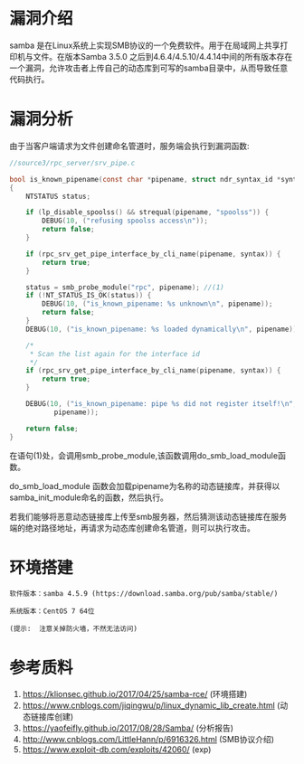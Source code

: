 # 漏洞介绍
samba 是在Linux系统上实现SMB协议的一个免费软件。用于在局域网上共享打印机与文件。在版本Samba 3.5.0 之后到4.6.4/4.5.10/4.4.14中间的所有版本存在一个漏洞，允许攻击者上传自己的动态库到可写的samba目录中，从而导致任意代码执行。

# 漏洞分析
由于当客户端请求为文件创建命名管道时，服务端会执行到漏洞函数:

```c
//source3/rpc_server/srv_pipe.c

bool is_known_pipename(const char *pipename, struct ndr_syntax_id *syntax)
{
	NTSTATUS status;

	if (lp_disable_spoolss() && strequal(pipename, "spoolss")) {
		DEBUG(10, ("refusing spoolss access\n"));
		return false;
	}

	if (rpc_srv_get_pipe_interface_by_cli_name(pipename, syntax)) {
		return true;
	}

	status = smb_probe_module("rpc", pipename); //(1)
	if (!NT_STATUS_IS_OK(status)) {
		DEBUG(10, ("is_known_pipename: %s unknown\n", pipename));
		return false;
	}
	DEBUG(10, ("is_known_pipename: %s loaded dynamically\n", pipename));

	/*
	 * Scan the list again for the interface id
	 */
	if (rpc_srv_get_pipe_interface_by_cli_name(pipename, syntax)) {
		return true;
	}

	DEBUG(10, ("is_known_pipename: pipe %s did not register itself!\n",
		   pipename));

	return false;
}
``` 
在语句(1)处，会调用smb_probe_module,该函数调用do_smb_load_module函数。

do_smb_load_module 函数会加载pipename为名称的动态链接库，并获得以samba_init_module命名的函数，然后执行。

若我们能够将恶意动态链接库上传至smb服务器，然后猜测该动态链接库在服务端的绝对路径地址，再请求为动态库创建命名管道，则可以执行攻击。

# 环境搭建
    软件版本：samba 4.5.9 (https://download.samba.org/pub/samba/stable/)

    系统版本：CentOS 7 64位
    
    (提示:  注意关掉防火墙，不然无法访问)

    
# 参考质料

1. https://klionsec.github.io/2017/04/25/samba-rce/ (环境搭建)
2. https://www.cnblogs.com/jiqingwu/p/linux_dynamic_lib_create.html (动态链接库创建)
3. https://yaofeifly.github.io/2017/08/28/Samba/ (分析报告)
4. http://www.cnblogs.com/LittleHann/p/6916326.html (SMB协议介绍)
5. https://www.exploit-db.com/exploits/42060/ (exp)